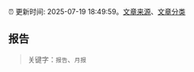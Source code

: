 :alarm_clock: 更新时间: 2025-07-19 18:49:59。[文章来源](/README.md)、[文章分类](/TAGS.md)

## 报告


> 关键字：`报告`、`月报`



